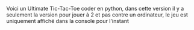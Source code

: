 Voici un Ultimate Tic-Tac-Toe coder en python, dans cette version il y a seulement la version pour jouer à 2 et pas contre un ordinateur, le jeu est uniquement affiché dans la console pour l'instant
